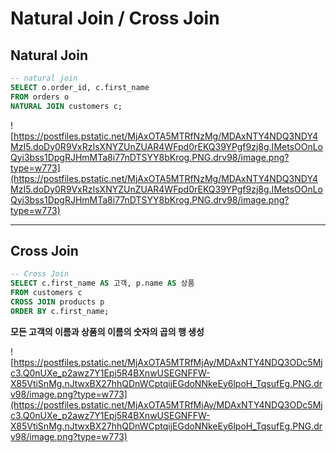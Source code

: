 # Natural Join / Cross Join

## Natural Join

```sql
-- natural join
SELECT o.order_id, c.first_name
FROM orders o
NATURAL JOIN customers c;
```

![https://postfiles.pstatic.net/MjAxOTA5MTRfNzMg/MDAxNTY4NDQ3NDY4MzI5.doDy0R9VxRzIsXNYZUnZUAR4WFpd0rEKQ39YPgf9zj8g.IMetsOOnLoQyi3bss1DpgRJHmMTa8i77nDTSYY8bKrog.PNG.drv98/image.png?type=w773](https://postfiles.pstatic.net/MjAxOTA5MTRfNzMg/MDAxNTY4NDQ3NDY4MzI5.doDy0R9VxRzIsXNYZUnZUAR4WFpd0rEKQ39YPgf9zj8g.IMetsOOnLoQyi3bss1DpgRJHmMTa8i77nDTSYY8bKrog.PNG.drv98/image.png?type=w773)

---

## Cross Join

```sql
-- Cross Join
SELECT c.first_name AS 고객, p.name AS 상품
FROM customers c
CROSS JOIN products p
ORDER BY c.first_name;
```

**모든 고객의 이름과 상품의 이름의 숫자의 곱의 행 생성**

![https://postfiles.pstatic.net/MjAxOTA5MTRfMjAy/MDAxNTY4NDQ3ODc5Mjc3.Q0nUXe_p2awz7Y1Epj5R4BXnwUSEGNFFW-X85VtiSnMg.nJtwxBX27hhQDnWCptqijEGdoNNkeEy6lpoH_TqsufEg.PNG.drv98/image.png?type=w773](https://postfiles.pstatic.net/MjAxOTA5MTRfMjAy/MDAxNTY4NDQ3ODc5Mjc3.Q0nUXe_p2awz7Y1Epj5R4BXnwUSEGNFFW-X85VtiSnMg.nJtwxBX27hhQDnWCptqijEGdoNNkeEy6lpoH_TqsufEg.PNG.drv98/image.png?type=w773)


